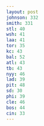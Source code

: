 ```yaml
---
layout: post
johnson: 332
smith: 331
stl: 40
wsh: 41
laa: 41
tor: 35
kc: 43
bal: 52
atl: 43
tb: 43
nyy: 46
lad: 39
pit: 48
sd: 30
phi: 39
cle: 46
bos: 44
cin: 33
---
```

